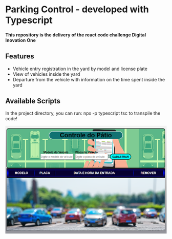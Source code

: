# Parking Control - developed with Typescript

<h4>This repository is the delivery of the react code challenge Digital Inovation One<h4>

## Features

- Vehicle entry registration in the yard by model and license plate
- View of vehicles inside the yard
- Departure from the vehicle with information on the time spent inside the yard
  
## Available Scripts

In the project directory, you can run:  npx -p typescript tsc to transpile the code!


![capa](./src/img/capa.png)

